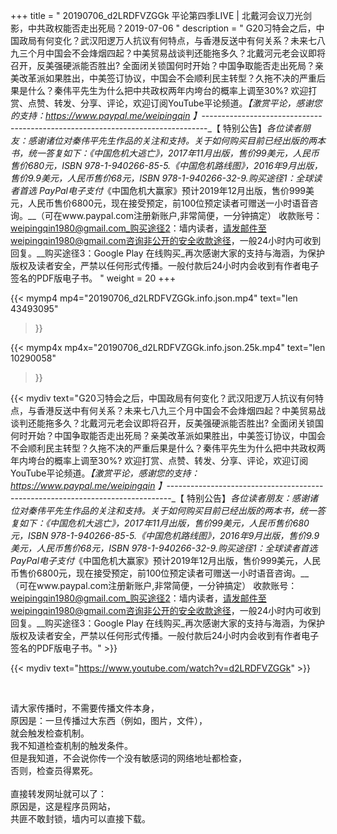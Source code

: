 +++
title = " 20190706_d2LRDFVZGGk 平论第四季LIVE | 北戴河会议刀光剑影，中共政权能否走出死局？2019-07-06 "
description = " G20习特会之后，中国政局有何变化？武汉阳逻万人抗议有何特点，与香港反送中有何关系？未来七八九三个月中国会不会烽烟四起？中美贸易战谈判还能拖多久？北戴河元老会议即将召开，反美强硬派能否胜出? 全面闭关锁国何时开始？中国争取能否走出死局？亲美改革派如果胜出，中美签订协议，中国会不会顺利民主转型？久拖不决的严重后果是什么？秦伟平先生为什么把中共政权两年内垮台的概率上调至30%? 欢迎打赏、点赞、转发、分享、评论，欢迎订阅YouTube平论频道。_【激赏平论，感谢您的支持：https://www.paypal.me/weipingqin 】_-------------------------------------------------------------------------------_【 特别公告】_各位读者朋友：_感谢诸位对秦伟平先生作品的关注和支持。_关于如何购买目前已经出版的两本书，统一答复如下：_《中国危机大逃亡》，2017年11月出版，售价99美元，人民币售价680元，ISBN 978-1-940266-85-5._《中国危机路线图》，2016年9月出版，售价9.9美元，人民币售价68元，ISBN 978-1-940266-32-9._购买途径1：全球读者首选 PayPal电子支付__《中国危机大赢家》预计2019年12月出版，售价999美元，人民币售价6800元，现在接受预定，前100位预定读者可赠送一小时语音咨询。__（可在www.paypal.com注册新账户,非常简便，一分钟搞定）     收款账号：weipingqin1980@gmail.com_购买途径2：墙内读者，请发邮件至weipingqin1980@gmail.com咨询非公开的安全收款途径，一般24小时内可收到回复。__购买途径3：Google Play 在线购买_再次感谢大家的支持与海涵，为保护版权及读者安全，严禁以任何形式传播。一般付款后24小时内会收到有作者电子签名的PDF版电子书。 "
weight = 20
+++

{{< mymp4 mp4="20190706_d2LRDFVZGGk.info.json.mp4" 
text="len 43493095"
>}}

{{< mymp4x  mp4x="20190706_d2LRDFVZGGk.info.json.25k.mp4"
text="len 10290058"
>}}


{{< mydiv text="G20习特会之后，中国政局有何变化？武汉阳逻万人抗议有何特点，与香港反送中有何关系？未来七八九三个月中国会不会烽烟四起？中美贸易战谈判还能拖多久？北戴河元老会议即将召开，反美强硬派能否胜出? 全面闭关锁国何时开始？中国争取能否走出死局？亲美改革派如果胜出，中美签订协议，中国会不会顺利民主转型？久拖不决的严重后果是什么？秦伟平先生为什么把中共政权两年内垮台的概率上调至30%? 欢迎打赏、点赞、转发、分享、评论，欢迎订阅YouTube平论频道。_【激赏平论，感谢您的支持：https://www.paypal.me/weipingqin 】_-------------------------------------------------------------------------------_【 特别公告】_各位读者朋友：_感谢诸位对秦伟平先生作品的关注和支持。_关于如何购买目前已经出版的两本书，统一答复如下：_《中国危机大逃亡》，2017年11月出版，售价99美元，人民币售价680元，ISBN 978-1-940266-85-5._《中国危机路线图》，2016年9月出版，售价9.9美元，人民币售价68元，ISBN 978-1-940266-32-9._购买途径1：全球读者首选 PayPal电子支付__《中国危机大赢家》预计2019年12月出版，售价999美元，人民币售价6800元，现在接受预定，前100位预定读者可赠送一小时语音咨询。__（可在www.paypal.com注册新账户,非常简便，一分钟搞定）     收款账号：weipingqin1980@gmail.com_购买途径2：墙内读者，请发邮件至weipingqin1980@gmail.com咨询非公开的安全收款途径，一般24小时内可收到回复。__购买途径3：Google Play 在线购买_再次感谢大家的支持与海涵，为保护版权及读者安全，严禁以任何形式传播。一般付款后24小时内会收到有作者电子签名的PDF版电子书。" >}}
<br>

{{< mydiv text="https://www.youtube.com/watch?v=d2LRDFVZGGk" >}}


<br>

请大家传播时，不需要传播文件本身，<br>
原因是：一旦传播过大东西（例如，图片，文件），<br>
就会触发检查机制。<br>
我不知道检查机制的触发条件。<br>
但是我知道，不会说你传一个没有敏感词的网络地址都检查，<br>
否则，检查员得累死。<br><br>
直接转发网址就可以了：<br>
原因是，这是程序员网站，<br>
共匪不敢封锁，墙内可以直接下载。


